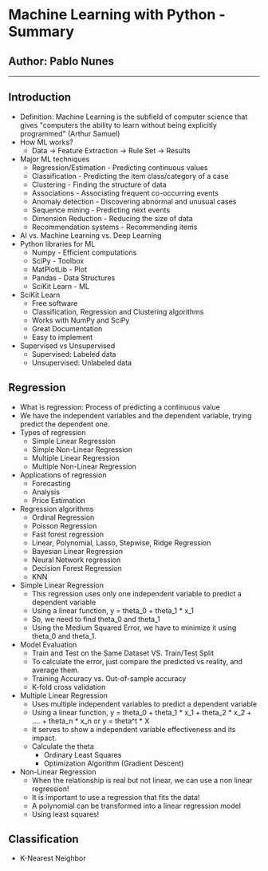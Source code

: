 # Machine Learning with Python - Summary

## Author: Pablo Nunes

----

## Introduction

- Definition: Machine Learning is the subfield of computer science that gives "computers the ability to learn without being explicitly programmed" (Arthur Samuel)
- How ML works?
  - Data -> Feature Extraction -> Rule Set -> Results
- Major ML techniques
  - Regression/Estimation - Predicting continuous values
  - Classification - Predicting the item class/category of a case
  - Clustering - Finding the structure of data
  - Associations - Associating frequent co-occurring events
  - Anomaly detection - Discovering abnormal and unusual cases
  - Sequence mining - Predicting next events
  - Dimension Reduction - Reducing the size of data
  - Recommendation systems - Recommending items
- AI vs. Machine Learning vs. Deep Learning
- Python libraries for ML
  - Numpy - Efficient computations
  - SciPy - Toolbox
  - MatPlotLib - Plot
  - Pandas - Data Structures
  - SciKit Learn - ML
- SciKit Learn
  - Free software
  - Classification, Regression and Clustering algorithms
  - Works with NumPy and SciPy
  - Great Documentation
  - Easy to implement
- Supervised vs Unsupervised
  - Supervised: Labeled data
  - Unsupervised: Unlabeled data

## Regression

- What is regression: Process of predicting a continuous value
- We have the independent variables and the dependent variable, trying predict the dependent one.
- Types of regression
  - Simple Linear Regression
  - Simple Non-Linear Regression
  - Multiple Linear Regression
  - Multiple Non-Linear Regression
- Applications of regression
  - Forecasting
  - Analysis
  - Price Estimation
- Regression algorithms
  - Ordinal Regression
  - Poisson Regression
  - Fast forest regression
  - Linear, Polynomial, Lasso, Stepwise, Ridge Regression
  - Bayesian Linear Regression
  - Neural Network regression
  - Decision Forest Regression
  - KNN
- Simple Linear Regression
  - This regression uses only one independent variable to predict a dependent variable
  - Using a linear function, y = theta_0 + theta_1 * x_1
  - So, we need to find theta_0 and theta_1
  - Using the Medium Squared Error, we have to minimize it using theta_0 and theta_1.
- Model Evaluation
  - Train and Test on the Same Dataset VS. Train/Test Split
  - To calculate the error, just compare the predicted vs reality, and average them.
  - Training Accuracy vs. Out-of-sample accuracy
  - K-fold cross validation
- Multiple Linear Regression
  - Uses multiple independent variables to predict a dependent variable
  - Using a linear function, y = theta_0 + theta_1 * x_1 + theta_2 * x_2 + .... + theta_n * x_n or y = theta^t * X
  - It serves to show a independent variable effectiveness and its impact.
  - Calculate the theta
    - Ordinary Least Squares
    - Optimization Algorithm (Gradient Descent)
- Non-Linear Regression
  - When the relationship is real but not linear, we can use a non linear regression!
  - It is important to use a regression that fits the data!
  - A polynomial can be transformed into a linear regression model
  - Using least squares!

## Classification

- K-Nearest Neighbor
